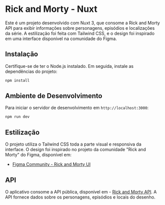 # Rick and Morty - Nuxt

Este é um projeto desenvolvido com Nuxt 3, que consome a Rick and Morty API para exibir informações sobre personagens, episódios e localizações da série. A estilização foi feita com Tailwind CSS, e o design foi inspirado em uma interface disponível na comunidade do Figma.

## Instalação

Certifique-se de ter o Node.js instalado. Em seguida, instale as dependências do projeto:

```bash
npm install
```

## Ambiente de Desenvolvimento

Para iniciar o servidor de desenvolvimento em `http://localhost:3000`:

```bash
npm run dev
```

## Estilização

O projeto utiliza o Tailwind CSS toda a parte visual e responsiva da interface. O design foi inspirado no projeto da comunidade "Rick and Morty" do Figma, disponível em:

- [Figma Community - Rick and Morty UI](https://www.figma.com/community/file/1225458908057208058)

## API
O aplicativo consome a API pública, disponível em - [Rick and Morty API](https://rickandmortyapi.com/). A API fornece dados sobre os personagens, episódios e locais do desenho.